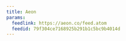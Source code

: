 ```yaml
---
title: Aeon
params:
  feedlink: https://aeon.co/feed.atom
  feedid: 79f304ce7168925b291b1c5bc9b4014d
---
```

